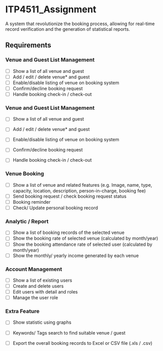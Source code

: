 # ITP4511_Assignment

A system that revolutionize the booking process, allowing for real-time record verification and the generation of statistical reports.

## Requirements  

### Venue and Guest List Management

- [ ] Show a list of all venue and guest 
- [ ] Add / edit / delete venue* and guest
- [ ] Enable/disable listing of venue on booking system
- [ ] Confirm/decline booking request
- [ ] Handle booking check-in / check-out

### Venue and Guest List Management 
- [ ] Show a list of all venue and guest
- [ ] Add / edit / delete venue* and guest
- [ ] Enable/disable listing of venue on booking system
- [ ] Confirm/decline booking request
- [ ] Handle booking check-in / check-out


### Venue Booking 
- [ ] Show a list of venue and related features (e.g. Image, name, type, capacity, location, description, person-in-charge, booking fee)
- [ ] Send booking request / check booking request status
- [ ] Booking reminder
- [ ] Check/ Update personal booking record

### Analytic / Report 
- [ ] Show a list of booking records of the selected venue 
- [ ] Show the booking rate of selected venue (calculated by month/year)
- [ ] Show the booking attendance rate of selected user (calculated by month/year)
- [ ] Show the monthly/ yearly income generated by each venue

### Account Management 
- [ ] Show a list of existing users
- [ ] Create and delete users
- [ ] Edit users with detail and roles
- [ ] Manage the user role

### Extra Feature
- [ ] Show statistic using graphs
- [ ] Keywords/ Tags search to find suitable venue / guest
- [ ] Export the overall booking records to Excel or CSV file (.xls / .csv)

